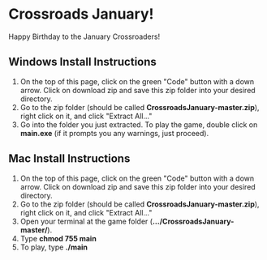# Crossroads January!

Happy Birthday to the January Crossroaders!

## Windows Install Instructions

1. On the top of this page, click on the green "Code" button with a down arrow. Click on download zip and save this zip folder into your desired directory.
2. Go to the zip folder (should be called **CrossroadsJanuary-master.zip**), right click on it, and click "Extract All..."
3. Go into the folder you just extracted. To play the game, double click on **main.exe** (if it prompts you any warnings, just proceed).

## Mac Install Instructions

1. On the top of this page, click on the green "Code" button with a down arrow. Click on download zip and save this zip folder into your desired directory.
2. Go to the zip folder (should be called **CrossroadsJanuary-master.zip**), right click on it, and click "Extract All..."
3. Open your terminal at the game folder (**.../CrossroadsJanuary-master/**).
4. Type **chmod 755 main**
5. To play, type **./main**
